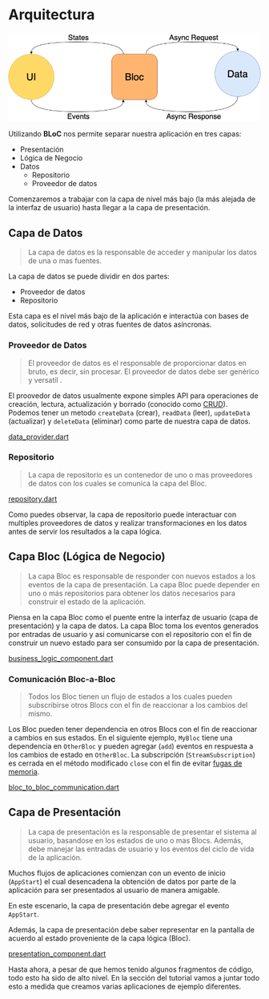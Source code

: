 # Arquitectura

![Bloc Architecture](../assets/bloc_architecture.png)

Utilizando **BLoC** nos permite separar nuestra aplicación en tres capas:

- Presentación
- Lógica de Negocio
- Datos
    - Repositorio
    - Proveedor de datos

Comenzaremos a trabajar con la capa de nivel más bajo (la más alejada de la interfaz de usuario) hasta llegar a la capa de presentación.

## Capa de Datos

> La capa de datos es la responsable de acceder y manipular los datos de una o mas fuentes.

La capa de datos se puede dividir en dos partes:

- Proveedor de datos
- Repositorio

Esta capa es el nivel más bajo de la aplicación e interactúa con bases de datos, solicitudes de red y otras fuentes de datos asíncronas.

### Proveedor de Datos

> El proveedor de datos es el responsable de proporcionar datos en bruto, es decir, sin procesar. El proveedor de datos debe ser genérico y versatil .

El proovedor de datos usualmente expone simples API para operaciones de creación, lectura, actualización y borrado (conocido como [CRUD](https://es.wikipedia.org/wiki/CRUD)). Podemos tener un metodo `createData` (crear), `readData` (leer), `updateData` (actualizar) y `deleteData` (eliminar) como parte de nuestra capa de datos.

[data_provider.dart](../_snippets/architecture/data_provider.dart.md ':include')

### Repositorio

> La capa de repositorio es un contenedor de uno o mas proveedores de datos con los cuales se comunica la capa del Bloc.

[repository.dart](../_snippets/architecture/repository.dart.md ':include')

Como puedes observar, la capa de repositorio puede interactuar con multiples proveedores de datos y realizar transformaciones en los datos antes de servir los resultados a la capa lógica.

## Capa Bloc (Lógica de Negocio)

> La capa Bloc es responsable de responder con nuevos estados a los eventos de la capa de presentación. La capa Bloc puede depender en uno o más repositorios para obtener los datos necesarios para construir el estado de la aplicación.

Piensa en la capa Bloc como el puente entre la interfaz de usuario (capa de presentación) y la capa de datos. La capa Bloc toma los eventos generados por entradas de usuario y asi comunicarse con el repositorio con el fin de construir un nuevo estado para ser consumido por la capa de presentación.

[business_logic_component.dart](../_snippets/architecture/business_logic_component.dart.md ':include')

### Comunicación Bloc-a-Bloc

> Todos los Bloc tienen un flujo de estados a los cuales pueden subscribirse otros Blocs con el fin de reaccionar a los cambios del mismo.

Los Bloc pueden tener dependencia en otros Blocs con el fin de reaccionar a cambios en sus estados. En el siguiente ejemplo, `MyBloc` tiene una dependencia en `OtherBloc` y pueden agregar (`add`) eventos en respuesta a los cambios de estado en `OtherBloc`. La subscripción (`StreamSubscription`) es cerrada en el método modificado `close` con el fin de evitar [fugas de memoria](https://es.wikipedia.org/wiki/Fuga_de_memoria).

[bloc_to_bloc_communication.dart](../_snippets/architecture/bloc_to_bloc_communication.dart.md ':include')

## Capa de Presentación

> La capa de presentación es la responsable de presentar el sistema al usuario, basandose en los estados de uno o mas Blocs. Además, debe manejar las entradas de usuario y los eventos del ciclo de vida de la aplicación.

Muchos flujos de aplicaciones comienzan con un evento de inicio (`AppStart`) el cual desencadena la obtención de datos por parte de la aplicación para ser presentados al usuario de manera amigable.

En este escenario, la capa de presentación debe agregar el evento `AppStart`.

Además, la capa de presentación debe saber representar en la pantalla de acuerdo al estado proveniente de la capa lógica (Bloc).

[presentation_component.dart](../_snippets/architecture/presentation_component.dart.md ':include')

Hasta ahora, a pesar de que hemos tenido algunos fragmentos de código, todo esto ha sido de alto nivel. En la sección del tutorial vamos a juntar todo esto a medida que creamos varias aplicaciones de ejemplo diferentes.